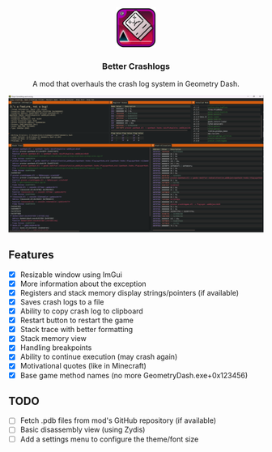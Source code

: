 <div align="center">
   <a href="https://github.com/prevter/gdopenhack">
      <img src="logo.png" alt="Logo" width="80" height="80">
   </a>
   <h3 align="center">Better Crashlogs</h3>
   <p align="center">
        A mod that overhauls the crash log system in Geometry Dash.
   </p>
</div>

![image](resources/screenshot.png)

## Features
- [x] Resizable window using ImGui
- [x] More information about the exception
- [x] Registers and stack memory display strings/pointers (if available)
- [x] Saves crash logs to a file
- [x] Ability to copy crash log to clipboard
- [x] Restart button to restart the game
- [x] Stack trace with better formatting
- [x] Stack memory view
- [x] Handling breakpoints
- [x] Ability to continue execution (may crash again)
- [x] Motivational quotes (like in Minecraft)
- [x] Base game method names (no more GeometryDash.exe+0x123456)

## TODO
- [ ] Fetch .pdb files from mod's GitHub repository (if available)
- [ ] Basic disassembly view (using Zydis)
- [ ] Add a settings menu to configure the theme/font size